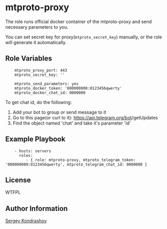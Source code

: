 mtproto-proxy
=========

The role runs official docker container of the mtproto-proxy and send necessary parameters to you.

You can set secret key for proxy(`mtproto_secret_key`) manually, or the role will generate it automatically.

Role Variables
--------------
```
    mtproto_proxy_port: 443
    mtproto_secret_key: ''

    mtproto_send_parameters: yes
    mtproto_docker_token: '000000000:0123456qwerty'
    mtproto_docker_chat_id: 0000000
```

To get chat id, do the following:
1. Add your bot to group or send message to it
2. Go to this page(or curl to it): https://api.telegram.org/bot<YourBOTToken>/getUpdates
3. Find the object named 'chat' and take it's parameter 'id'

Example Playbook
----------------

```
    - hosts: servers
      roles:
         - { role: mtproto-proxy, mtproto_telegram_token: '000000000:0123456qwerty', mtproto_telegram_chat_id: 0000000 }
```

License
-------

WTFPL

Author Information
------------------

[Sergey Kondrashov](https://github.com/sergkondr)